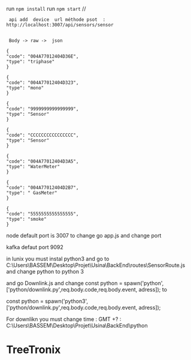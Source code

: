 
 run `npm install`
    run `npm start` // 
	
	 api add  device  url méthode psot  : http://localhost:3007/api/sensors/sensor
	  
	 
	 Body -> raw ->	 json
	
	{
    "code": "004A77012404D36E",
    "type": "triphase"
    }
	
	{
    "code": "004A77012404D323",
    "type": "mono"
    }

    {
    "code": "9999999999999999",
    "type": "Sensor"
    }

    {
    "code": "CCCCCCCCCCCCCCCC",
    "type": "Sensor"
    }

    {
    "code": "004A77012404D3A5",
    "type": "WaterMeter"
    }

    {
    "code": "004A77012404D2B7",
    "type": " GasMeter"
    }

    {
    "code": "5555555555555555",
    "type": "smoke"
    }

node default port  is 3007 to change  go app.js and change port 

kafka defaut port 9092

in lunix you must instal python3 and go to  C:\Users\BASSEM\Desktop\Projet\Usina\BackEnd\routes\SensorRoute.js and change python to python 3

and go  Downlink.js and change    const python = spawn('python', ['python/downlink.py',req.body.code,req.body.event, adress]); to

   const python = spawn('python3', ['python/downlink.py',req.body.code,req.body.event, adress]);

For downlikn you must change time : GMT +? : C:\Users\BASSEM\Desktop\Projet\Usina\BackEnd\python

# TreeTronix
